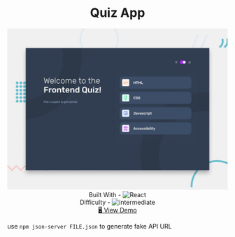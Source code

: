 <h1 align="center">Quiz App</h1>


<div align="center">
  <img src="./design/preview.jpg" alt="qr-code" />
</div>

  <div align="center">
    Built With -
    <img src="https://img.shields.io/badge/-React-f4cf0c" alt="React" />
  
  <br/>
    Difficulty -
    <img src="https://img.shields.io/badge/%203%20-intermediate-white?labelColor=f1b604" alt="intermediate" />

  <br/>
    <a href="https://quiz-app-geojsone.netlify.app" target="_blank">🖥️ View Demo</a>


  </div>

  use `npm json-server FILE.json` to generate fake API URL

<!-- https://img.shields.io/badge/-Vanilla-cf6390 -->
<!-- https://img.shields.io/badge/-React-f4cf0c -->

<!-- %201%20-newbie-white?labelColor=6abecd -->
<!-- %202%20-junior-white?labelColor=aad742 -->
<!-- %203%20-intermediate-white?labelColor=f1b604 -->
<!-- %204%20-advanced-white?labelColor=bf4605 -->
<!-- %205%20-guru-white?labelColor=ed2c49 -->




